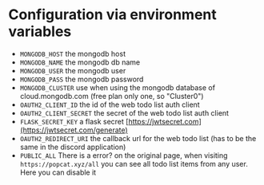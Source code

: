 # Configuration via environment variables

- `MONGODB_HOST` the mongodb host
- `MONGODB_NAME` the mongodb db name
- `MONGODB_USER` the mongodb user
- `MONGODB_PASS` the mongodb password
- `MONGODB_CLUSTER` use when using the mongodb database of cloud.mongodb.com (free plan only one, so "Cluster0")
- `OAUTH2_CLIENT_ID` the id of the web todo list auth client
- `OAUTH2_CLIENT_SECRET` the secret of the web todo list auth client
- `FLASK_SECRET_KEY` a flask secret [https://jwtsecret.com](https://jwtsecret.com/generate)
- `OAUTH2_REDIRECT_URI` the callback url for the web todo list (has to be the same in the discord application)
- `PUBLIC_ALL` There is a error? on the original page, when visiting `https://popcat.xyz/all` you can see all todo list items from any user. Here you can disable it
